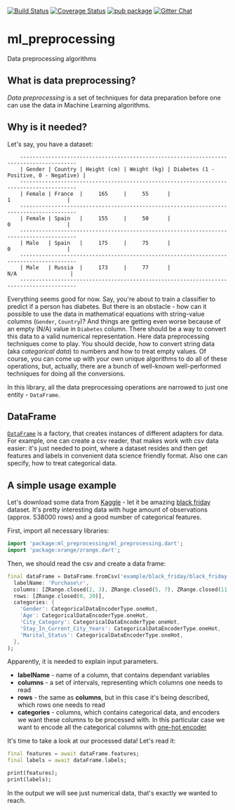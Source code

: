 [![Build Status](https://travis-ci.com/gyrdym/ml_algo.svg?branch=master)](https://travis-ci.com/gyrdym/ml_preprocessing)
[![Coverage Status](https://coveralls.io/repos/github/gyrdym/ml_preprocessing/badge.svg)](https://coveralls.io/github/gyrdym/ml_preprocessing)
[![pub package](https://img.shields.io/pub/v/ml_preprocessing.svg)](https://pub.dartlang.org/packages/ml_preprocessing)
[![Gitter Chat](https://badges.gitter.im/gyrdym/gyrdym.svg)](https://gitter.im/gyrdym/)

# ml_preprocessing
Data preprocessing algorithms

## What is data preprocessing?
*Data preprocessing* is a set of techniques for data preparation before one can use the data in Machine Learning algorithms.

## Why is it needed?
Let's say, you have a dataset:

````
    ----------------------------------------------------------------------------------------
    | Gender | Country | Height (cm) | Weight (kg) | Diabetes (1 - Positive, 0 - Negative) |
    ----------------------------------------------------------------------------------------
    | Female | France  |     165     |     55      |                    1                  |
    ----------------------------------------------------------------------------------------
    | Female | Spain   |     155     |     50      |                    0                  |
    ----------------------------------------------------------------------------------------
    | Male   | Spain   |     175     |     75      |                    0                  |
    ----------------------------------------------------------------------------------------
    | Male   | Russia  |     173     |     77      |                   N/A                 |
    ----------------------------------------------------------------------------------------
````

Everything seems good for now. Say, you're about to train a classifier to predict if a person has diabetes. 
But there is an obstacle - how can it possible to use the data in mathematical equations with string-value columns 
(`Gender`, `Country`)? And things are getting even worse because of an empty (N/A) value in `Diabetes` column. There 
should be a way to convert this data to a valid numerical representation. Here data preprocessing techniques come to play. 
You should decide, how to convert string data (aka *categorical data*) to numbers and how to treat empty values. Of 
course, you can come up with your own unique algorithms to do all of these operations, but, actually, there are a 
bunch of well-known well-performed techniques for doing all the conversions.      

In this library, all the data preprocessing operations are narrowed to just one entity - `DataFrame`.

## DataFrame
[`DataFrame`](https://github.com/gyrdym/ml_preprocessing/blob/master/lib/src/data_frame/data_frame.dart) is a
factory, that creates instances of different adapters for data. For example, one can create a csv reader, that makes 
work with csv data easier: it's just needed to point, where a dataset resides and then get features and labels in 
convenient data science friendly format. Also one can specify, how to treat categorical data.

## A simple usage example
Let's download some data from [Kaggle](https://www.kaggle.com) - let it be amazing [black friday](https://www.kaggle.com/mehdidag/black-friday) 
dataset. It's pretty interesting data with huge amount of observations (approx. 538000 rows) and a good number of 
categorical features.

First, import all necessary libraries:

````dart
import 'package:ml_preprocessing/ml_preprocessing.dart';
import 'package:xrange/zrange.dart';
````

Then, we should read the csv and create a data frame:

````dart
final dataFrame = DataFrame.fromCsv('example/black_friday/black_friday.csv',
  labelName: 'Purchase\r',
  columns: [ZRange.closed(2, 3), ZRange.closed(5, 7), ZRange.closed(11, 11)],
  rows: [ZRange.closed(0, 20)],
  categories: {
    'Gender': CategoricalDataEncoderType.oneHot,
    'Age': CategoricalDataEncoderType.oneHot,
    'City_Category': CategoricalDataEncoderType.oneHot,
    'Stay_In_Current_City_Years': CategoricalDataEncoderType.oneHot,
    'Marital_Status': CategoricalDataEncoderType.oneHot,
  },
);
````

Apparently, it is needed to explain input parameters. 

- **labelName** - name of a column, that contains dependant variables
- **columns** - a set of intervals, representing which columns one needs to read
- **rows** - the same as **columns**, but in this case it's being described, which rows one needs to read
- **categories** - columns, which contains categorical data, and encoders we want these columns to be 
processed with. In this particular case we want to encode all the categorical columns with [one-hot encoder](https://en.wikipedia.org/wiki/One-hot)

It's time to take a look at our processed data! Let's read it:

````dart
final features = await dataFrame.features;
final labels = await dataFrame.labels;

print(features);
print(labels);
```` 

In the output we will see just numerical data, that's exactly we wanted to reach.
